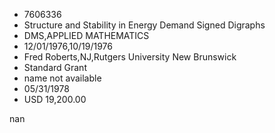 
* 7606336
* Structure and Stability in Energy Demand Signed Digraphs
* DMS,APPLIED MATHEMATICS
* 12/01/1976,10/19/1976
* Fred Roberts,NJ,Rutgers University New Brunswick
* Standard Grant
*   name not available
* 05/31/1978
* USD 19,200.00

nan
